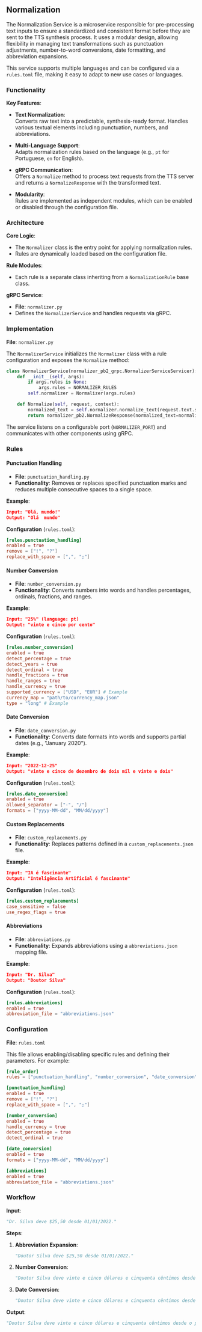 ## Normalization

The Normalization Service is a microservice responsible for pre-processing text inputs to ensure a standardized and consistent format before they are sent to the TTS synthesis process. It uses a modular design, allowing flexibility in managing text transformations such as punctuation adjustments, number-to-word conversions, date formatting, and abbreviation expansions.

This service supports multiple languages and can be configured via a `rules.toml` file, making it easy to adapt to new use cases or languages.

### Functionality

**Key Features**:

- **Text Normalization**:  
  Converts raw text into a predictable, synthesis-ready format. Handles various textual elements including punctuation, numbers, and abbreviations.
- **Multi-Language Support**:  
  Adapts normalization rules based on the language (e.g., `pt` for Portuguese, `en` for English).

- **gRPC Communication**:  
  Offers a `Normalize` method to process text requests from the TTS server and returns a `NormalizeResponse` with the transformed text.

- **Modularity**:  
  Rules are implemented as independent modules, which can be enabled or disabled through the configuration file.

### Architecture

**Core Logic**:

- The `Normalizer` class is the entry point for applying normalization rules.
- Rules are dynamically loaded based on the configuration file.

**Rule Modules**:

- Each rule is a separate class inheriting from a `NormalizationRule` base class.

**gRPC Service**:

- **File**: `normalizer.py`
- Defines the `NormalizerService` and handles requests via gRPC.

### Implementation

**File**: `normalizer.py`

The `NormalizerService` initializes the `Normalizer` class with a rule configuration and exposes the `Normalize` method:

```python
class NormalizerService(normalizer_pb2_grpc.NormalizerServiceServicer):
    def __init__(self, args):
        if args.rules is None:
            args.rules = NORMALIZER_RULES
        self.normalizer = Normalizer(args.rules)

    def Normalize(self, request, context):
        normalized_text = self.normalizer.normalize_text(request.text.strip())
        return normalizer_pb2.NormalizeResponse(normalized_text=normalized_text)
```

The service listens on a configurable port (`NORMALIZER_PORT`) and communicates with other components using gRPC.

### Rules

#### Punctuation Handling

- **File**: `punctuation_handling.py`
- **Functionality**: Removes or replaces specified punctuation marks and reduces multiple consecutive spaces to a single space.

**Example**:

```json
Input: "Olá, mundo!"
Output: "Olá  mundo"
```

**Configuration** (`rules.toml`):

```toml
[rules.punctuation_handling]
enabled = true
remove = ["!", "?"]
replace_with_space = [",", ";"]
```

#### Number Conversion

- **File**: `number_conversion.py`
- **Functionality**: Converts numbers into words and handles percentages, ordinals, fractions, and ranges.

**Example**:

```json
Input: "25%" (language: pt)
Output: "vinte e cinco por cento"
```

**Configuration** (`rules.toml`):

```toml
[rules.number_conversion]
enabled = true
detect_percentage = true
detect_years = true
detect_ordinal = true
handle_fractions = true
handle_ranges = true
handle_currency = true
supported_currency = ["USD", "EUR"] # Example
currency_map = "path/to/currency_map.json"
type = "long" # Example
```

#### Date Conversion

- **File**: `date_conversion.py`
- **Functionality**: Converts date formats into words and supports partial dates (e.g., "January 2020").

**Example**:

```json
Input: "2022-12-25"
Output: "vinte e cinco de dezembro de dois mil e vinte e dois"
```

**Configuration** (`rules.toml`):

```toml
[rules.date_conversion]
enabled = true
allowed_separator = ["-", "/"]
formats = ["yyyy-MM-dd", "MM/dd/yyyy"]
```

#### Custom Replacements

- **File**: `custom_replacements.py`
- **Functionality**: Replaces patterns defined in a `custom_replacements.json` file.

**Example**:

```json
Input: "IA é fascinante"
Output: "Inteligência Artificial é fascinante"
```

**Configuration** (`rules.toml`):

```toml
[rules.custom_replacements]
case_sensitive = false
use_regex_flags = true
```

#### Abbreviations

- **File**: `abbreviations.py`
- **Functionality**: Expands abbreviations using a `abbreviations.json` mapping file.

**Example**:

```json
Input: "Dr. Silva"
Output: "Doutor Silva"
```

**Configuration** (`rules.toml`):

```toml
[rules.abbreviations]
enabled = true
abbreviation_file = "abbreviations.json"
```

### Configuration

**File**: `rules.toml`

This file allows enabling/disabling specific rules and defining their parameters. For example:

```toml
[rule_order]
rules = ["punctuation_handling", "number_conversion", "date_conversion", "abbreviations"]

[punctuation_handling]
enabled = true
remove = ["!", "?"]
replace_with_space = [",", ";"]

[number_conversion]
enabled = true
handle_currency = true
detect_percentage = true
detect_ordinal = true

[date_conversion]
enabled = true
formats = ["yyyy-MM-dd", "MM/dd/yyyy"]

[abbreviations]
enabled = true
abbreviation_file = "abbreviations.json"
```

### Workflow

**Input**:

```python
"Dr. Silva deve $25,50 desde 01/01/2022."
```

**Steps**:

1. **Abbreviation Expansion**:

   ```python
   "Doutor Silva deve $25,50 desde 01/01/2022."
   ```

2. **Number Conversion**:

   ```python
   "Doutor Silva deve vinte e cinco dólares e cinquenta cêntimos desde 01/01/2022."
   ```

3. **Date Conversion**:
   ```python
   "Doutor Silva deve vinte e cinco dólares e cinquenta cêntimos desde o primeiro de janeiro de dois mil e vinte e dois."
   ```

**Output**:

```python
"Doutor Silva deve vinte e cinco dólares e cinquenta cêntimos desde o primeiro de janeiro de dois mil e vinte e dois."`
```

